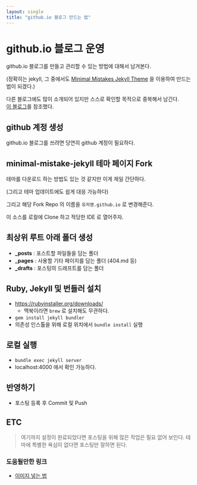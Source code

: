 ```yaml
---
layout: single
title: "github.io 블로그 만드는 법"
---
```


# github.io 블로그 운영
github.io 블로그를 만들고 관리할 수 있는 방법에 대해서 남겨본다.

(정확히는 jekyll, 그 중에서도 [Minimal Mistakes Jekyll Theme](https://github.com/mmistakes/minimal-mistakes) 을 이용하여 만드는 법이 되겠다.)

다른 블로그에도 많이 소개되어 있지만 스스로 확인할 목적으로 중복해서 남긴다.  
[이 블로그](https://pnurep.github.io/blogging/github-page-minimal-mistakes/#remove-the-unnecessary)를 참조했다.

## github 계정 생성
github.io 블로그를 쓰려면 당연히 github 계정이 필요하다.

## minimal-mistake-jekyll 테마 페이지 Fork
테마를 다운로드 하는 방법도 있는 것 같지만 이게 제일 간단하다.

(그리고 테마 업데이트에도 쉽게 대응 가능하다)

그리고 해당 Fork Repo 의 이름을 `유저명.github.io` 로 변경해준다.

이 소스를 로컬에 Clone 하고 적당한 IDE 로 열어주자.

## 최상위 루트 아래 폴더 생성
* **_posts** : 포스트할 파일들을 담는 폴더
* **_pages** : 사용할 기타 페이지를 담는 폴더 (404.md 등)
* **_drafts** : 포스팅의 드래프트를 담는 폴더

## Ruby, Jekyll 및 번들러 설치
* https://rubyinstaller.org/downloads/
  * 맥북이라면 `brew` 로 설치해도 무관하다.
* `gem install jekyll bundler`
* 의존성 인스톨을 위해 로컬 위치에서 `bundle install` 실행

## 로컬 실행
* `bundle exec jekyll server`
* localhost:4000 에서 확인 가능하다.

## 반영하기
* 포스팅 등록 후 Commit 및 Push


## ETC
> 여기까지 설정이 완료되었다면 포스팅을 위해 많은 작업은 필요 없어 보인다.
> 테마에 특별한 욕심이 없다면 포스팅만 잘하면 된다.

### 도움될만한 링크
* [이미지 넣는 법](https://likelionsungguk.github.io/20-12-17/jekyll-Blog%EC%97%90-%ED%8F%AC%EC%8A%A4%ED%8C%85-%ED%95%98%EB%8A%94%EB%B2%95-%EC%9D%B4%EB%AF%B8%EC%A7%80%EB%84%A3%EA%B8%B0)